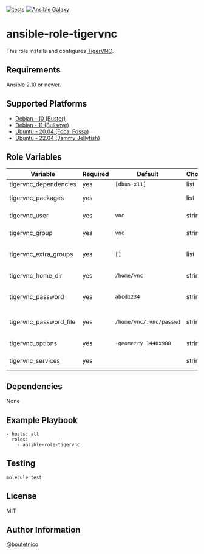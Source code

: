 [![tests](https://github.com/boutetnico/ansible-role-tigervnc/workflows/Test%20ansible%20role/badge.svg)](https://github.com/boutetnico/ansible-role-tigervnc/actions?query=workflow%3A%22Test+ansible+role%22)
[![Ansible Galaxy](https://img.shields.io/badge/galaxy-boutetnico.tigervnc-blue.svg)](https://galaxy.ansible.com/boutetnico/tigervnctigervnc)

ansible-role-tigervnc
=====================

This role installs and configures [TigerVNC](https://tigervnc.org/).

Requirements
------------

Ansible 2.10 or newer.

Supported Platforms
-------------------

- [Debian - 10 (Buster)](https://wiki.debian.org/DebianBuster)
- [Debian - 11 (Bullseye)](https://wiki.debian.org/DebianBullseye)
- [Ubuntu - 20.04 (Focal Fossa)](http://releases.ubuntu.com/20.04/)
- [Ubuntu - 22.04 (Jammy Jellyfish)](http://releases.ubuntu.com/22.04/)

Role Variables
--------------

| Variable               | Required | Default                 | Choices   | Comments                                       |
|------------------------|----------|-------------------------|-----------|------------------------------------------------|
| tigervnc_dependencies  | yes      | `[dbus-x11]`            | list      |                                                |
| tigervnc_packages      | yes      |                         | list      | See `defaults/main.yml`.                       |
| tigervnc_user          | yes      | `vnc`                   | string    | User running the VNC server.                   |
| tigervnc_group         | yes      | `vnc`                   | string    | Group running the VNC server.                  |
| tigervnc_extra_groups  | yes      | `[]`                    | list      | List of extra groups of vnc server user.       |
| tigervnc_home_dir      | yes      | `/home/vnc`             | string    | Home directory of vnc server user.             |
| tigervnc_password      | yes      | `abcd1234`              | string    | Password required to connect to the VNC server.|
| tigervnc_password_file | yes      | `/home/vnc/.vnc/passwd` | string    | Path to the VNC server password file.          |
| tigervnc_options       | yes      | `-geometry 1440x900`    | string    | VNC server options.                            |
| tigervnc_services      | yes      |                         | string    | See `defaults/main.yml`.                       |

Dependencies
------------

None

Example Playbook
----------------

    - hosts: all
      roles:
        - ansible-role-tigervnc

Testing
-------

    molecule test

License
-------

MIT

Author Information
------------------

[@boutetnico](https://github.com/boutetnico)
